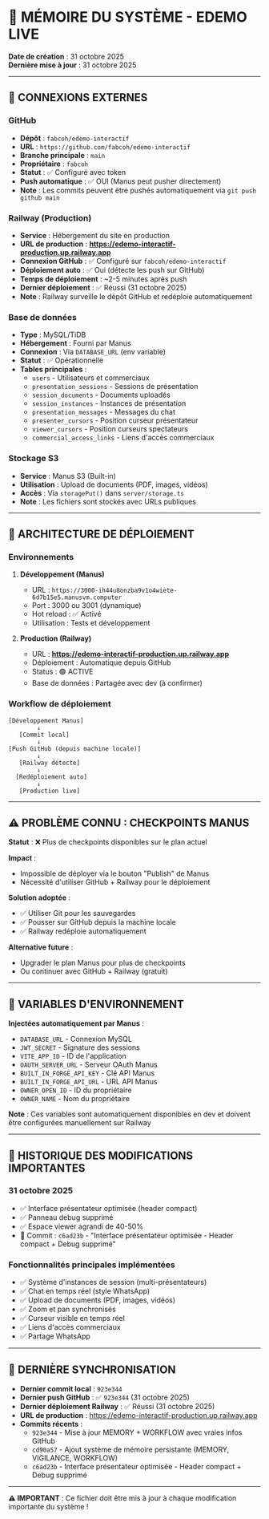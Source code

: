 # 🧠 MÉMOIRE DU SYSTÈME - EDEMO LIVE

**Date de création** : 31 octobre 2025  
**Dernière mise à jour** : 31 octobre 2025

---

## 📡 CONNEXIONS EXTERNES

### **GitHub**
- **Dépôt** : `fabcoh/edemo-interactif`
- **URL** : `https://github.com/fabcoh/edemo-interactif`
- **Branche principale** : `main`
- **Propriétaire** : `fabcoh`
- **Statut** : ✅ Configuré avec token
- **Push automatique** : ✅ OUI (Manus peut pusher directement)
- **Note** : Les commits peuvent être pushés automatiquement via `git push github main`

### **Railway (Production)**
- **Service** : Hébergement du site en production
- **URL de production** : **https://edemo-interactif-production.up.railway.app**
- **Connexion GitHub** : ✅ Configuré sur `fabcoh/edemo-interactif`
- **Déploiement auto** : ✅ Oui (détecte les push sur GitHub)
- **Temps de déploiement** : ~2-5 minutes après push
- **Dernier déploiement** : ✅ Réussi (31 octobre 2025)
- **Note** : Railway surveille le dépôt GitHub et redéploie automatiquement

### **Base de données**
- **Type** : MySQL/TiDB
- **Hébergement** : Fourni par Manus
- **Connexion** : Via `DATABASE_URL` (env variable)
- **Statut** : ✅ Opérationnelle
- **Tables principales** :
  - `users` - Utilisateurs et commerciaux
  - `presentation_sessions` - Sessions de présentation
  - `session_documents` - Documents uploadés
  - `session_instances` - Instances de présentation
  - `presentation_messages` - Messages du chat
  - `presenter_cursors` - Position curseur présentateur
  - `viewer_cursors` - Position curseurs spectateurs
  - `commercial_access_links` - Liens d'accès commerciaux

### **Stockage S3**
- **Service** : Manus S3 (Built-in)
- **Utilisation** : Upload de documents (PDF, images, vidéos)
- **Accès** : Via `storagePut()` dans `server/storage.ts`
- **Note** : Les fichiers sont stockés avec URLs publiques

---

## 🚀 ARCHITECTURE DE DÉPLOIEMENT

### **Environnements**

1. **Développement (Manus)**
   - URL : `https://3000-ih44u8onzba9v1o4wiete-6d7b15e5.manusvm.computer`
   - Port : 3000 ou 3001 (dynamique)
   - Hot reload : ✅ Activé
   - Utilisation : Tests et développement

2. **Production (Railway)**
   - URL : **https://edemo-interactif-production.up.railway.app**
   - Déploiement : Automatique depuis GitHub
   - Status : 🟢 ACTIVE
   - Base de données : Partagée avec dev (à confirmer)

### **Workflow de déploiement**

```
[Développement Manus]
        ↓
   [Commit local]
        ↓
[Push GitHub (depuis machine locale)]
        ↓
   [Railway détecte]
        ↓
  [Redéploiement auto]
        ↓
   [Production live]
```

---

## ⚠️ PROBLÈME CONNU : CHECKPOINTS MANUS

**Statut** : ❌ Plus de checkpoints disponibles sur le plan actuel

**Impact** :
- Impossible de déployer via le bouton "Publish" de Manus
- Nécessité d'utiliser GitHub + Railway pour le déploiement

**Solution adoptée** :
- ✅ Utiliser Git pour les sauvegardes
- ✅ Pousser sur GitHub depuis la machine locale
- ✅ Railway redéploie automatiquement

**Alternative future** :
- Upgrader le plan Manus pour plus de checkpoints
- Ou continuer avec GitHub + Railway (gratuit)

---

## 🔐 VARIABLES D'ENVIRONNEMENT

**Injectées automatiquement par Manus** :
- `DATABASE_URL` - Connexion MySQL
- `JWT_SECRET` - Signature des sessions
- `VITE_APP_ID` - ID de l'application
- `OAUTH_SERVER_URL` - Serveur OAuth Manus
- `BUILT_IN_FORGE_API_KEY` - Clé API Manus
- `BUILT_IN_FORGE_API_URL` - URL API Manus
- `OWNER_OPEN_ID` - ID du propriétaire
- `OWNER_NAME` - Nom du propriétaire

**Note** : Ces variables sont automatiquement disponibles en dev et doivent être configurées manuellement sur Railway

---

## 📝 HISTORIQUE DES MODIFICATIONS IMPORTANTES

### **31 octobre 2025**
- ✅ Interface présentateur optimisée (header compact)
- ✅ Panneau debug supprimé
- ✅ Espace viewer agrandi de 40-50%
- 📝 Commit : `c6ad23b` - "Interface présentateur optimisée - Header compact + Debug supprimé"

### **Fonctionnalités principales implémentées**
- ✅ Système d'instances de session (multi-présentateurs)
- ✅ Chat en temps réel (style WhatsApp)
- ✅ Upload de documents (PDF, images, vidéos)
- ✅ Zoom et pan synchronisés
- ✅ Curseur visible en temps réel
- ✅ Liens d'accès commerciaux
- ✅ Partage WhatsApp

---

## 🔄 DERNIÈRE SYNCHRONISATION

- **Dernier commit local** : `923e344`
- **Dernier push GitHub** : ✅ `923e344` (31 octobre 2025)
- **Dernier déploiement Railway** : ✅ Réussi (31 octobre 2025)
- **URL de production** : https://edemo-interactif-production.up.railway.app
- **Commits récents** :
  - `923e344` - Mise à jour MEMORY + WORKFLOW avec vraies infos GitHub
  - `cd90a57` - Ajout système de mémoire persistante (MEMORY, VIGILANCE, WORKFLOW)
  - `c6ad23b` - Interface présentateur optimisée - Header compact + Debug supprimé

---

**⚠️ IMPORTANT** : Ce fichier doit être mis à jour à chaque modification importante du système !

